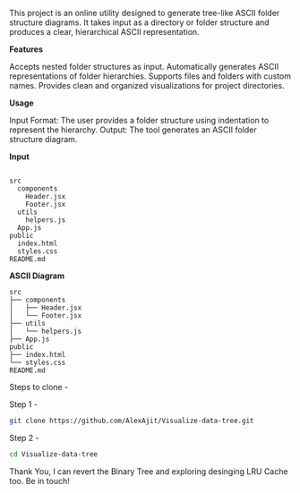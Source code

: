 This project is an online utility designed to generate tree-like ASCII folder structure diagrams. It takes input as a directory or folder structure and produces a clear, hierarchical ASCII representation. 

**Features**

Accepts nested folder structures as input.
Automatically generates ASCII representations of folder hierarchies.
Supports files and folders with custom names.
Provides clean and organized visualizations for project directories.

**Usage**

Input Format: The user provides a folder structure using indentation to represent the hierarchy.
Output: The tool generates an ASCII folder structure diagram.

**Input** 
```plaintext

src
  components
    Header.jsx
    Footer.jsx
  utils
    helpers.js
  App.js
public
  index.html
  styles.css
README.md

```

**ASCII Diagram** 
```plaintext
src
├── components
│   ├── Header.jsx
│   └── Footer.jsx
├── utils
│   └── helpers.js
├── App.js
public
├── index.html
└── styles.css
README.md

```

Steps to clone - 

Step 1 - 
```bash
git clone https://github.com/AlexAjit/Visualize-data-tree.git
```
Step 2 -
```bash
cd Visualize-data-tree
```

Thank You, I can revert the Binary Tree and exploring desinging LRU Cache too. Be in touch!
